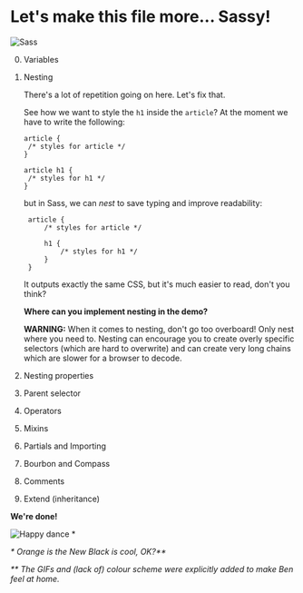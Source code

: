 Let's make this file more... Sassy!
====================================

<img src="https://mygymlessfitness.files.wordpress.com/2015/04/giphy-14.gif" alt="Sass" />

0. Variables
0. Nesting

   There's a lot of repetition going on here. Let's fix that.
   
   See how we want to style the `h1` inside the `article`? At the moment we have to write the following:
   
   ```
   article {
   	/* styles for article */
   }
   
   article h1 {
   	/* styles for h1 */
   }
   ```
   
   but in Sass, we can *nest* to save typing and improve readability:
   
   ```
  	article {
		/* styles for article */
		
		h1 {
			/* styles for h1 */
		}  
	}
   ```
   
   It outputs exactly the same CSS, but it's much easier to read, don't you think?
   
   **Where can you implement nesting in the demo?**
   
   **WARNING:** When it comes to nesting, don't go too overboard! Only nest where you need to. Nesting can encourage you to create overly specific selectors (which are hard to overwrite) and can create very long chains which are slower for a browser to decode. 
   
0. Nesting properties
0. Parent selector
0. Operators
0. Mixins
0. Partials and Importing
0. Bourbon and Compass
0. Comments
0. Extend (inheritance)

**We're done!**

<img src="https://juliavanvalkenburg.files.wordpress.com/2015/06/post-28907-milkshake-scene-dancing-gif-al-w1lp.gif" alt="Happy dance" title="Happy dance" /> *

*\* Orange is the New Black is cool, OK?\*\**

*\*\* The GIFs and (lack of) colour scheme were explicitly added to make Ben feel at home.*
   
